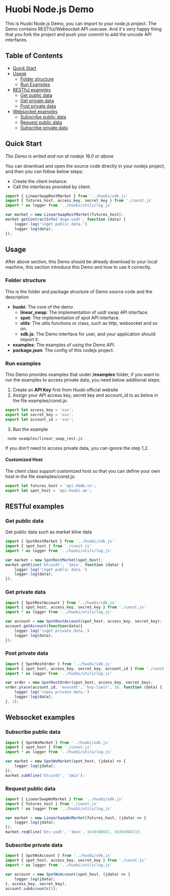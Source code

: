 # Huobi Node.js Demo

This is Huobi Node.js Demo, you can import to your node.js project. The Demo contains RESTful/Websocket API usecase.
And it's very happy thing that you fork the project and push your commit to add the uncode API interfaces.

## Table of Contents

- [Quick Start](#Quick-Start)
- [Usage](#Usage)
    - [Folder structure](#Folder-structure)
    - [Run Examples](#Run-examples)
- [RESTful examples](#RESTful-examples)
    - [Get public data](#Get-public-data)
    - [Get private data](#Get-private-data)
    - [Post private data](#Post-private-data)
- [Websocket examples](#Websocket-examples)
  - [Subscribe public data](#Subscribe-public-data)
  - [Request public data](#Request-public-data)
  - [Subscribe private data](#Subscribe-private-data)


## Quick Start

*The Demo is writed and run at nodejs 16.0 or above*

You can download and open the source code directly in your nodejs project, and then you can follow below steps:

* Create the client instance.
* Call the interfaces provided by client.

```js
import { LinearSwapRestMarket } from '../huobi/sdk.js'
import { futures_host, access_key, secret_key } from './const.js'
import * as logger from '../huobi/utils/log.js'

var market = new LinearSwapRestMarket(futures_host);
market.getContractInfo('doge-usdt', function (data) {
    logger.log('\nget public data.')
    logger.log(data);
});
```

## Usage
After above section, this Demo should be already download to your local machine, this section introduce this Demo and how to use it correctly.

### Folder structure
This is the folder and package structure of Demo source code and the description

- **huobi**: The core of the demo
  - **linear_swap**: The implementation of usdt swap API interface.
  - **spot**: The implementation of spot API interface.
  - **utils**: The utils functions or class, such as http, websocket and so on.
  - **sdk.js**: The Demo interface for user, and your application should import it.
- **examples**: The examples of using the Demo API.
- **package.json**: The config of this nodejs project.

### Run examples

This Demo provides examples that under **/examples** folder, if you want to run the examples to access private data, you need below additional steps:

1. Create an **API Key** first from Huobi official website
2. Assign your API access key, secret key and account_id to as below in the file examples/const.js:
```js
export let access_key = 'xxx';
export let secret_key = 'xxx';
export let account_id = 'xxx';
```
3. Run the example
```shell
 node examples/linear_swap_rest.js
```

If you don't need to access private data, you can ignore the step 1,2.

#### Customized Host
The client class support customized host so that you can define your own host in the file examples/const.js:
```js
export let futures_host = 'api.hbdm.vn';
export let spot_host = 'api.huobi.ae';
```

## RESTful examples

### Get public data
Get public data such as market kline data

```js
import { SpotRestMarket } from '../huobi/sdk.js'
import { spot_host } from './const.js'
import * as logger from '../huobi/utils/log.js'

var market = new SpotRestMarket(spot_host);
market.getKline('btcusdt', '1min', function (data) {
    logger.log('\nget public data.')
    logger.log(data);
});
```

### Get private data

```js
import { SpotRestAccount } from '../huobi/sdk.js'
import { spot_host, access_key, secret_key } from './const.js'
import * as logger from '../huobi/utils/log.js'

var account = new SpotRestAccount(spot_host, access_key, secret_key);
account.getAccount(function(data){
    logger.log('\nget private data.')
    logger.log(data);
});
```

### Post private data

```js
import { SpotRestOrder } from '../huobi/sdk.js'
import { spot_host, access_key, secret_key, account_id } from './const.js'
import * as logger from '../huobi/utils/log.js'

var order = new SpotRestOrder(spot_host, access_key, secret_key);
order.place(account_id, 'eosusdt', 'buy-limit', 10, function (data) {
    logger.log('\npos private data.')
    logger.log(data);
}, 1);
```

## Websocket examples

### Subscribe public data

```js
import { SpotWsMarket } from '../huobi/sdk.js'
import { spot_host } from './const.js'
import * as logger from '../huobi/utils/log.js'

var market = new SpotWsMarket(spot_host, (jdata) => {
    logger.log(jdata);
});
market.subKline('btcusdt', '1min');
```

### Request public data

```js
import { LinearSwapWsMarket } from '../huobi/sdk.js'
import { futures_host } from './const.js'
import * as logger from '../huobi/utils/log.js'

var market = new LinearSwapWsMarket(futures_host, (jdata) => {
    logger.log(jdata);
});
market.reqKline('btc-usdt', '1min', 1630388021, 1630388421);
```

### Subscribe private data

```js
import { SpotWsAccount } from '../huobi/sdk.js'
import { spot_host, access_key, secret_key } from './const.js'
import * as logger from '../huobi/utils/log.js'

var account = new SpotWsAccount(spot_host, (jdata) => {
    logger.log(jdata);
}, access_key, secret_key);
account.subAccounts(2);
```
